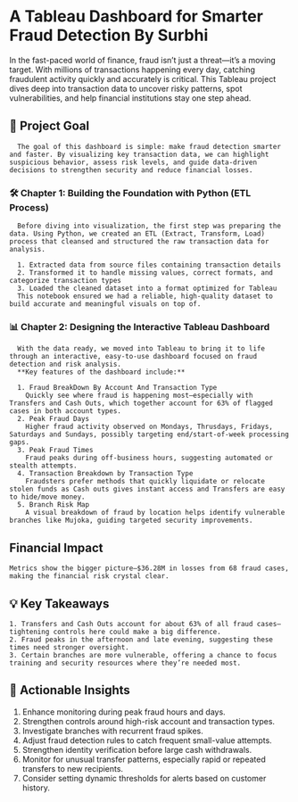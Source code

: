 # **A Tableau Dashboard for Smarter Fraud Detection By Surbhi** 

  In the fast-paced world of finance, fraud isn’t just a threat—it’s a moving target. With millions of transactions happening every day, catching fraudulent activity quickly and accurately is critical. This       Tableau project dives deep into transaction data to uncover risky patterns, spot vulnerabilities, and help financial institutions stay one step ahead.
  
  ## 🎯 Project Goal
      The goal of this dashboard is simple: make fraud detection smarter and faster. By visualizing key transaction data, we can highlight suspicious behavior, assess risk levels, and guide data-driven decisions to strengthen security and reduce financial losses.
    
  ### **🛠️ Chapter 1: Building the Foundation with Python (ETL Process)**
      Before diving into visualization, the first step was preparing the data. Using Python, we created an ETL (Extract, Transform, Load) process that cleansed and structured the raw transaction data for analysis.
    
      1. Extracted data from source files containing transaction details
      2. Transformed it to handle missing values, correct formats, and categorize transaction types
      3. Loaded the cleaned dataset into a format optimized for Tableau
      This notebook ensured we had a reliable, high-quality dataset to build accurate and meaningful visuals on top of.
    
   ### **📊 Chapter 2: Designing the Interactive Tableau Dashboard**
      With the data ready, we moved into Tableau to bring it to life through an interactive, easy-to-use dashboard focused on fraud detection and risk analysis.
      **Key features of the dashboard include:**
    
      1. Fraud BreakDown By Account And Transaction Type
        Quickly see where fraud is happening most—especially with Transfers and Cash Outs, which together account for 63% of flagged cases in both account types.
      2. Peak Fraud Days
        Higher fraud activity observed on Mondays, Thrusdays, Fridays, Saturdays and Sundays, possibly targeting end/start-of-week processing gaps.   
      3. Peak Fraud Times
        Fraud peaks during off-business hours, suggesting automated or stealth attempts.
      4. Transaction Breakdown by Transaction Type
        Fraudsters prefer methods that quickly liquidate or relocate stolen funds as Cash outs gives instant access and Transfers are easy to hide/move money.
      5. Branch Risk Map
        A visual breakdown of fraud by location helps identify vulnerable branches like Mujoka, guiding targeted security improvements.
    
  ## Financial Impact
    Metrics show the bigger picture—$36.28M in losses from 68 fraud cases, making the financial risk crystal clear.
    
  ## 💡 Key Takeaways
    1. Transfers and Cash Outs account for about 63% of all fraud cases—tightening controls here could make a big difference.
    2. Fraud peaks in the afternoon and late evening, suggesting these times need stronger oversight.
    3. Certain branches are more vulnerable, offering a chance to focus training and security resources where they’re needed most.

## 🎯 Actionable Insights
  1. Enhance monitoring during peak fraud hours and days.
  2. Strengthen controls around high-risk account and transaction types.
  3. Investigate branches with recurrent fraud spikes.
  4. Adjust fraud detection rules to catch frequent small-value attempts.
  5. Strengthen identity verification before large cash withdrawals.
  6. Monitor for unusual transfer patterns, especially rapid or repeated transfers to new recipients.
  7. Consider setting dynamic thresholds for alerts based on customer history.
